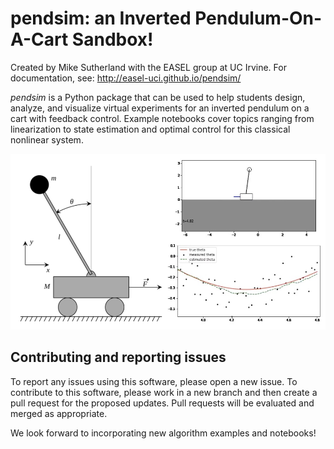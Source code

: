 # pendsim: an Inverted Pendulum-On-A-Cart Sandbox!
Created by Mike Sutherland with the EASEL group at UC Irvine.
For documentation, see: http://easel-uci.github.io/pendsim/

*pendsim* is a Python package that can be used to help 
students design, analyze, and visualize virtual 
experiments for an inverted pendulum on a cart with 
feedback control. Example notebooks cover topics 
ranging from linearization to state estimation and 
optimal control for this classical nonlinear system.

![pendsim graphic](pendsim_graphic.png "Pendulum on a cart simulation.")

## Contributing and reporting issues

To report any issues using this software, please open a new issue.
To contribute to this software, please work in a new branch and then create a pull request for the proposed updates. Pull requests will be evaluated and merged as appropriate.

We look forward to incorporating new algorithm examples and notebooks!

